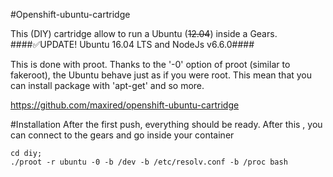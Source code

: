#Openshift-ubuntu-cartridge

This (DIY) cartridge allow to run a Ubuntu (~~12.04~~) inside a Gears.
####✅UPDATE! Ubuntu 16.04 LTS and NodeJs v6.6.0####

This is done with proot.
Thanks to the '-0' option of proot (similar to fakeroot), the Ubuntu behave just as if you were root.
This mean that you can install package with 'apt-get' and so more.

https://github.com/maxired/openshift-ubuntu-cartridge

#Installation
After the first push, everything should be ready.
After this , you can connect to the gears and go inside your container

```
cd diy;
./proot -r ubuntu -0 -b /dev -b /etc/resolv.conf -b /proc bash
```
